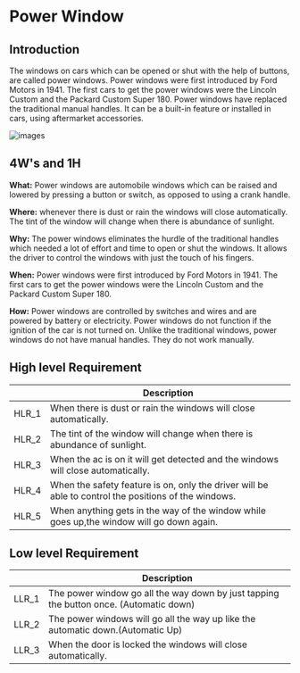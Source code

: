 # Power Window
## Introduction
The windows on cars which can be opened or shut with the help of buttons, are called power windows. Power windows were first introduced by Ford Motors in 1941. The first cars to get the power windows were the Lincoln Custom and the Packard Custom Super 180. Power windows have replaced the traditional manual handles. It can be a built-in feature or installed in cars, using aftermarket accessories.

![images](https://user-images.githubusercontent.com/94475720/150639521-4aa0267e-7e65-479c-ab85-cbbaab0d5145.jpg)

## 4W's and 1H
**What:** Power windows are automobile windows which can be raised and lowered by pressing a button or switch, as opposed to using a crank handle.

**Where:** whenever there is dust or rain the windows will close automatically. The tint of the window will change when there is abundance of sunlight.

**Why:** The power windows eliminates the hurdle of the traditional handles which needed a lot of effort and time to open or shut the windows. It allows the driver to control the windows with just the touch of his fingers.

**When:** Power windows were first introduced by Ford Motors in 1941. The first cars to get the power windows were the Lincoln Custom and the Packard Custom Super 180.

**How:** Power windows are controlled by switches and wires and are powered by battery or electricity. Power windows do not function if the ignition of the car is not turned on. Unlike the traditional windows, power windows do not have manual handles. They do not work manually.


## High level Requirement
|  | Description |
| --- | --- |
| HLR_1 |When there is dust or rain the windows will close automatically.|
| HLR_2 | The tint of the window will change when there is abundance of sunlight.|
| HLR_3 | When the ac is on it will get detected and the windows will close automatically. |
| HLR_4 | When the safety feature is on, only the driver will be able to control the positions of the windows.|
| HLR_5  | When anything gets in the way of the window while goes up,the window will go down again.|


## Low level Requirement
|  | Description |
| --- | --- |
| LLR_1 | The power window go all the way down by just tapping the button once. (Automatic down)|
| LLR_2 | The power windows will go all the way up like the automatic down.(Automatic Up) |
| LLR_3 | When the door is locked the windows will close automatically. |
